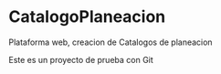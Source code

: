# CatalogoPlaneacion
Plataforma web, creacion de Catalogos de planeacion

Este es un proyecto de prueba con Git
